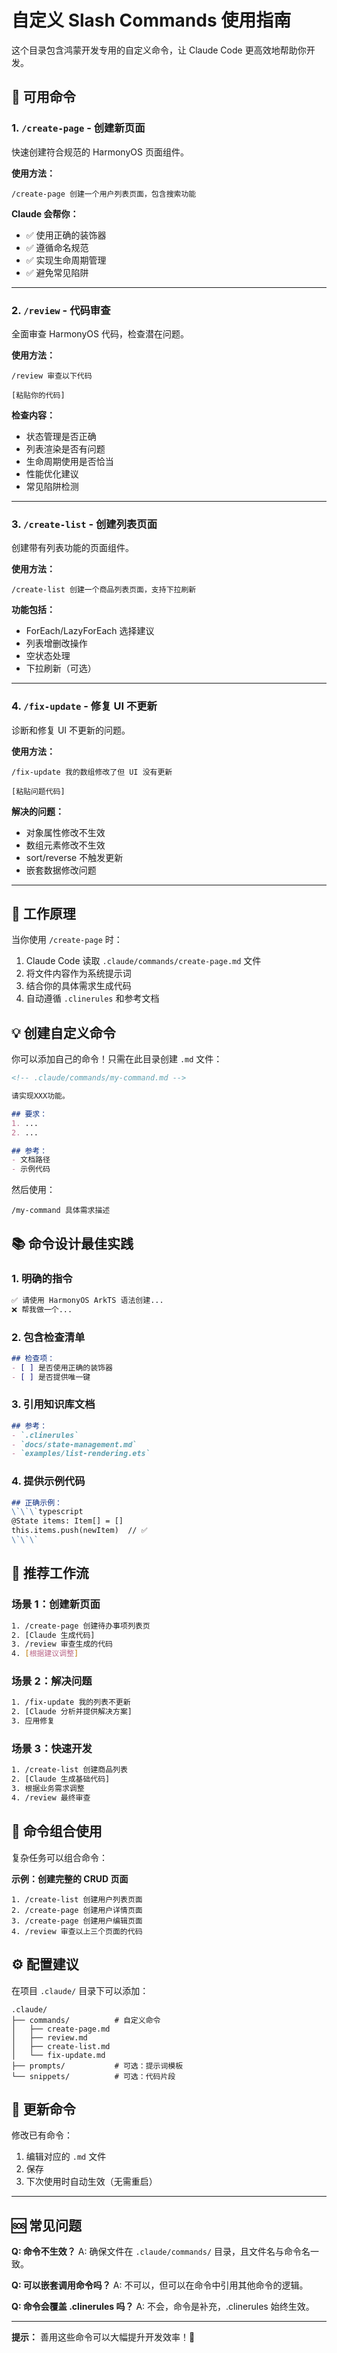 # 自定义 Slash Commands 使用指南

这个目录包含鸿蒙开发专用的自定义命令，让 Claude Code 更高效地帮助你开发。

## 📖 可用命令

### 1. `/create-page` - 创建新页面

快速创建符合规范的 HarmonyOS 页面组件。

**使用方法：**
```
/create-page 创建一个用户列表页面，包含搜索功能
```

**Claude 会帮你：**
- ✅ 使用正确的装饰器
- ✅ 遵循命名规范
- ✅ 实现生命周期管理
- ✅ 避免常见陷阱

---

### 2. `/review` - 代码审查

全面审查 HarmonyOS 代码，检查潜在问题。

**使用方法：**
```
/review 审查以下代码

[粘贴你的代码]
```

**检查内容：**
- 状态管理是否正确
- 列表渲染是否有问题
- 生命周期使用是否恰当
- 性能优化建议
- 常见陷阱检测

---

### 3. `/create-list` - 创建列表页面

创建带有列表功能的页面组件。

**使用方法：**
```
/create-list 创建一个商品列表页面，支持下拉刷新
```

**功能包括：**
- ForEach/LazyForEach 选择建议
- 列表增删改操作
- 空状态处理
- 下拉刷新（可选）

---

### 4. `/fix-update` - 修复 UI 不更新

诊断和修复 UI 不更新的问题。

**使用方法：**
```
/fix-update 我的数组修改了但 UI 没有更新

[粘贴问题代码]
```

**解决的问题：**
- 对象属性修改不生效
- 数组元素修改不生效
- sort/reverse 不触发更新
- 嵌套数据修改问题

---

## 🎯 工作原理

当你使用 `/create-page` 时：

1. Claude Code 读取 `.claude/commands/create-page.md` 文件
2. 将文件内容作为系统提示词
3. 结合你的具体需求生成代码
4. 自动遵循 `.clinerules` 和参考文档

## 💡 创建自定义命令

你可以添加自己的命令！只需在此目录创建 `.md` 文件：

```markdown
<!-- .claude/commands/my-command.md -->

请实现XXX功能。

## 要求：
1. ...
2. ...

## 参考：
- 文档路径
- 示例代码
```

然后使用：
```
/my-command 具体需求描述
```

## 📚 命令设计最佳实践

### 1. 明确的指令
```markdown
✅ 请使用 HarmonyOS ArkTS 语法创建...
❌ 帮我做一个...
```

### 2. 包含检查清单
```markdown
## 检查项：
- [ ] 是否使用正确的装饰器
- [ ] 是否提供唯一键
```

### 3. 引用知识库文档
```markdown
## 参考：
- `.clinerules`
- `docs/state-management.md`
- `examples/list-rendering.ets`
```

### 4. 提供示例代码
```markdown
## 正确示例：
\`\`\`typescript
@State items: Item[] = []
this.items.push(newItem)  // ✅
\`\`\`
```

## 🔧 推荐工作流

### 场景 1：创建新页面
```bash
1. /create-page 创建待办事项列表页
2. [Claude 生成代码]
3. /review 审查生成的代码
4. [根据建议调整]
```

### 场景 2：解决问题
```bash
1. /fix-update 我的列表不更新
2. [Claude 分析并提供解决方案]
3. 应用修复
```

### 场景 3：快速开发
```bash
1. /create-list 创建商品列表
2. [Claude 生成基础代码]
3. 根据业务需求调整
4. /review 最终审查
```

## 🌟 命令组合使用

复杂任务可以组合命令：

**示例：创建完整的 CRUD 页面**
```
1. /create-list 创建用户列表页面
2. /create-page 创建用户详情页面
3. /create-page 创建用户编辑页面
4. /review 审查以上三个页面的代码
```

## ⚙️ 配置建议

在项目 `.claude/` 目录下可以添加：

```
.claude/
├── commands/          # 自定义命令
│   ├── create-page.md
│   ├── review.md
│   ├── create-list.md
│   └── fix-update.md
├── prompts/           # 可选：提示词模板
└── snippets/          # 可选：代码片段
```

## 📝 更新命令

修改已有命令：

1. 编辑对应的 `.md` 文件
2. 保存
3. 下次使用时自动生效（无需重启）

---

## 🆘 常见问题

**Q: 命令不生效？**
A: 确保文件在 `.claude/commands/` 目录，且文件名与命令名一致。

**Q: 可以嵌套调用命令吗？**
A: 不可以，但可以在命令中引用其他命令的逻辑。

**Q: 命令会覆盖 .clinerules 吗？**
A: 不会，命令是补充，.clinerules 始终生效。

---

**提示：** 善用这些命令可以大幅提升开发效率！🚀
